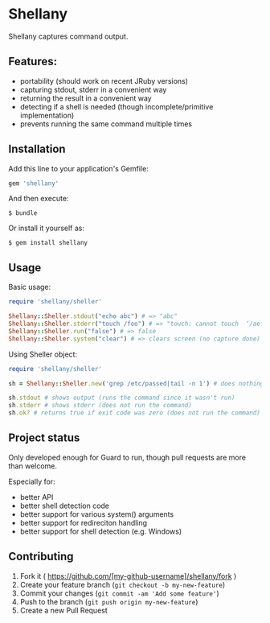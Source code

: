 # Shellany

Shellany captures command output.

## Features:

- portability (should work on recent JRuby versions)
- capturing stdout, stderr in a convenient way
- returning the result in a convenient way
- detecting if a shell is needed (though incomplete/primitive implementation)
- prevents running the same command multiple times

## Installation

Add this line to your application's Gemfile:

```ruby
gem 'shellany'
```

And then execute:

    $ bundle

Or install it yourself as:

    $ gem install shellany

## Usage

Basic usage:

```ruby
require 'shellany/sheller'

Shellany::Sheller.stdout("echo abc") # => "abc"
Shellany::Sheller.stderr("touch /foo") # => "touch: cannot touch  ‘/aef’: Permission denied
Shellany::Sheller.run("false") # => false
Shellany::Sheller.system("clear") # => clears screen (no capture done)
```

Using Sheller object:

```ruby
require 'shellany/sheller'

sh = Shellany::Sheller.new('grep /etc/passed|tail -n 1') # does nothing

sh.stdout # shows output (runs the command since it wasn't run)
sh.stderr # shows stderr (does not run the command)
sh.ok? # returns true if exit code was zero (does not run the command)
```

## Project status

Only developed enough for Guard to run, though pull requests are more than welcome.

Especially for:

- better API
- better shell detection code
- better support for various system() arguments
- better support for redireciton handling
- better support for shell detection (e.g. Windows)

## Contributing

1. Fork it ( https://github.com/[my-github-username]/shellany/fork )
2. Create your feature branch (`git checkout -b my-new-feature`)
3. Commit your changes (`git commit -am 'Add some feature'`)
4. Push to the branch (`git push origin my-new-feature`)
5. Create a new Pull Request
